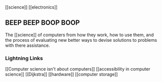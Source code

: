 [[science]]
[[electronics]]

## BEEP BEEP BOOP BOOP

The [[science]] of computers from how they work, how to use them, and the process of evaluating new better ways to devise solutions to problems with there assistance.
### Lightning Links
[[Computer science isn't about computers]]     [[accessibility in computer science]]     [[Dijkstra]]     [[hardware]]     [[computer storage]]